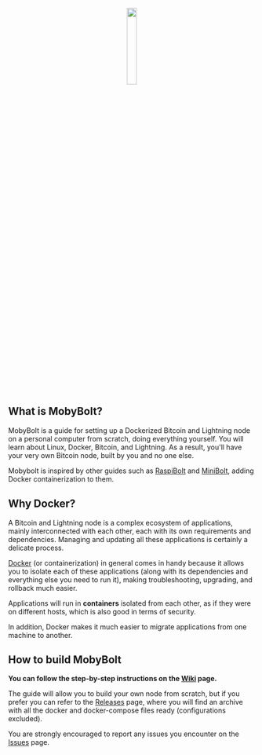 <p align="center"><img src="https://github.com/tulliolo/mobybolt/assets/23398432/acd39919-f306-4455-9f01-0ba73336e10b" width=20%></p>

## What is MobyBolt?
MobyBolt is a guide for setting up a Dockerized Bitcoin and Lightning node on a personal computer from scratch, doing everything yourself. You will learn about Linux, Docker, Bitcoin, and Lightning. As a result, you'll have your very own Bitcoin node, built by you and no one else.

Mobybolt is inspired by other guides such as [RaspiBolt](https://raspibolt.org/) and [MiniBolt](https://v2.minibolt.info/), adding Docker containerization to them.

## Why Docker?
A Bitcoin and Lightning node is a complex ecosystem of applications, mainly interconnected with each other, each with its own requirements and dependencies.
Managing and updating all these applications is certainly a delicate process.

[Docker](https://www.docker.com/) (or containerization) in general comes in handy because it allows you to isolate each of these applications (along with its dependencies and everything else you need to run it), making troubleshooting, upgrading, and rollback much easier.

Applications will run in **containers** isolated from each other, as if they were on different hosts, which is also good in terms of security. 

In addition, Docker makes it much easier to migrate applications from one machine to another.

## How to build MobyBolt
**You can follow the step-by-step instructions on the [Wiki](https://github.com/tulliolo/mobybolt/wiki) page.**

The guide will allow you to build your own node from scratch, but if you prefer you can refer to the [Releases](https://github.com/tulliolo/mobybolt/releases) page, where you will find an archive with all the docker and docker-compose files ready (configurations excluded).

You are strongly encouraged to report any issues you encounter on the [Issues](https://github.com/tulliolo/mobybolt/issues) page.

